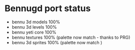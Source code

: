 # Bennugd port status #

  * bennu 3d models   100%
  * bennu 3d levels   100%
  * bennu yeti core   100%
  * bennu textures    100% (palette now match - thanks to PRG)
  * bennu 3d sprites  100% (palette now match )

